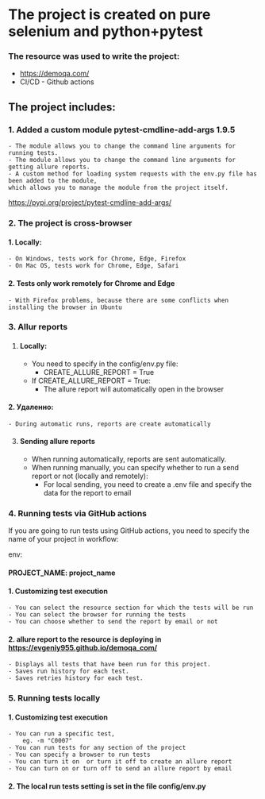 # The project is created on pure selenium and python+pytest

### The resource was used to write the project:

- https://demoqa.com/
- CI/CD - Github actions

## The project includes:

### 1. Added a custom module pytest-cmdline-add-args 1.9.5

    - The module allows you to change the command line arguments for running tests.
    - The module allows you to change the command line arguments for getting allure reports. 
    - A custom method for loading system requests with the env.py file has been added to the module, 
    which allows you to manage the module from the project itself.

https://pypi.org/project/pytest-cmdline-add-args/

### 2. The project is cross-browser

#### 1. Locally:

    - On Windows, tests work for Chrome, Edge, Firefox
    - On Mac OS, tests work for Chrome, Edge, Safari

#### 2. Tests only work remotely for Chrome and Edge

    - With Firefox problems, because there are some conflicts when installing the browser in Ubuntu

### 3. Allur reports

1. #### Locally:
    - You need to specify in the config/env.py file:
        * CREATE_ALLURE_REPORT = True
    - If CREATE_ALLURE_REPORT = True:
        * The allure report will automatically open in the browser

#### 2. Удаленно:

    - During automatic runs, reports are create automatically

3. #### Sending allure reports
    - When running automatically, reports are sent automatically.
    - When running manually, you can specify whether to run a send report or not (locally and remotely):
        * For local sending, you need to create a .env file and specify the data for the report to email

### 4. Running tests via GitHub actions

If you are going to run tests using GitHub actions, you need to specify the name of your project in workflow:

env:
#### PROJECT_NAME: project_name

#### 1. Customizing test execution

    - You can select the resource section for which the tests will be run 
    - You can select the browser for running the tests 
    - You can choose whether to send the report by email or not

#### 2. allure report to the resource is deploying in https://evgeniy955.github.io/demoqa_com/

    - Displays all tests that have been run for this project.
    - Saves run history for each test.
    - Saves retries history for each test.

### 5. Running tests locally

#### 1. Customizing test execution

    - You can run a specific test, 
        eg. -m "C0007" 
    - You can run tests for any section of the project 
    - You can specify a browser to run tests 
    - You can turn it on  or turn it off to create an allure report 
    - You can turn on or turn off to send an allure report by email

#### 2. The local run  tests setting is set in the file config/env.py
